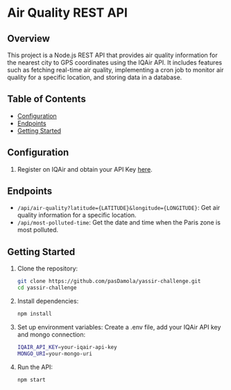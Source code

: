 # Air Quality REST API

## Overview

This project is a Node.js REST API that provides air quality information for the nearest city to GPS coordinates using the IQAir API. It includes features such as fetching real-time air quality, implementing a cron job to monitor air quality for a specific location, and storing data in a database.

## Table of Contents

- [Configuration](#configuration)
- [Endpoints](#endpoints)
- [Getting Started](#getting-started)

## Configuration

1. Register on IQAir and obtain your API Key [here](https://www.iqair.com/fr/dashboard/api).

## Endpoints

- `/api/air-quality?latitude={LATITUDE}&longitude={LONGITUDE}`: Get air quality information for a specific location.
- `/api/most-polluted-time`: Get the date and time when the Paris zone is most polluted.

## Getting Started

1. Clone the repository:

   ```bash
   git clone https://github.com/pasDamola/yassir-challenge.git
   cd yassir-challenge
   ```

2. Install dependencies:

   ```bash
   npm install
   ```

3. Set up environment variables:
   Create a .env file, add your IQAir API key and mongo connection:

   ```bash
   IQAIR_API_KEY=your-iqair-api-key
   MONGO_URI=your-mongo-uri
   ```

4. Run the API:

   ```bash
   npm start
   ```
